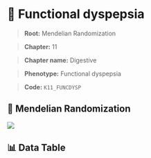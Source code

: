 # 🧪 Functional dyspepsia

> **Root:** Mendelian Randomization

> **Chapter:** 11  

> **Chapter name:** Digestive

> **Phenotype:** Functional dyspepsia  

> **Code:** `K11_FUNCDYSP`

## 🧬 Mendelian Randomization  

<img src="/MR/Figures/Forward/K11_FUNCDYSP.png"/>

## 📊 Data Table

<CsvTableMRF src="/MR/Data/Forward/K11_FUNCDYSP.csv"/>
